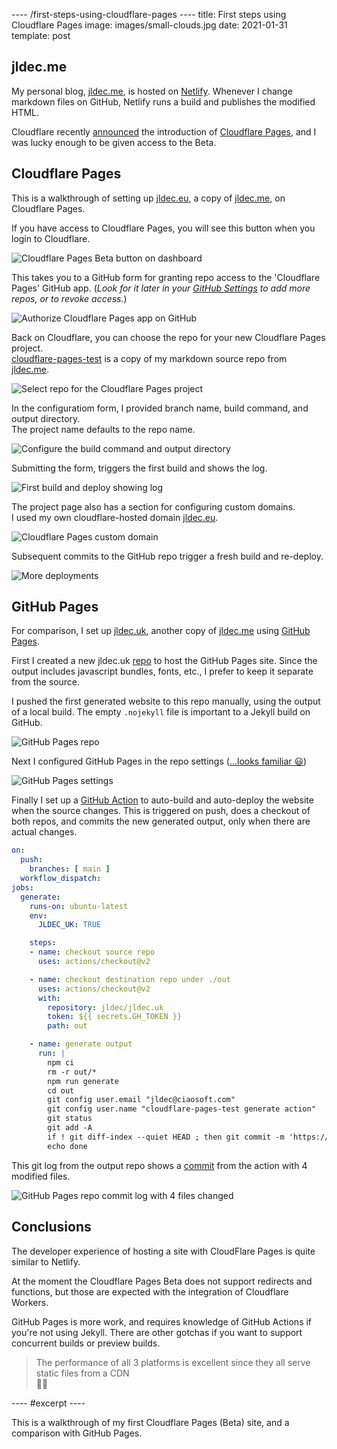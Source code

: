 ---- /first-steps-using-cloudflare-pages ----
title: First steps using Cloudflare Pages
image: images/small-clouds.jpg
date: 2021-01-31
template: post

## jldec.me

My personal blog, [jldec.me](https://jldec.me), is hosted on [Netlify](https://netlify.com). Whenever I change markdown files on GitHub, Netlify runs a build and publishes the modified HTML.

Cloudflare recently [announced](https://blog.cloudflare.com/cloudflare-pages/) the introduction of [Cloudflare Pages](https://pages.cloudflare.com/), and I was lucky enough to be given access to the Beta.

## Cloudflare Pages

This is a walkthrough of setting up [jldec.eu](https://jldec.eu), a copy of [jldec.me](https://jldec.me), on Cloudflare Pages.

If you have access to Cloudflare Pages, you will see this button when you login to Cloudflare.

![Cloudflare Pages Beta button on dashboard](/images/cf-pages-beta.png)

This takes you to a GitHub form for granting repo access to the 'Cloudflare Pages' GitHub app. (_Look for it later in your [GitHub Settings](https://github.com/settings/installations) to add more repos, or to revoke access._)

![Authorize Cloudflare Pages app on GitHub](/images/cf-pages-github-app.png)

Back on Cloudflare, you can choose the repo for your new Cloudflare Pages project.  
[cloudflare-pages-test](https://github.com/jldec/cloudflare-pages-test) is a copy of my markdown source repo from [jldec.me](https://jldec.me).

![Select repo for the Cloudflare Pages project](/images/cf-pages-select-repo.png)

In the configuratiom form, I provided branch name, build command, and output directory.  
The project name defaults to the repo name.

![Configure the build command and output directory](/images/cf-pages-configure-build.png)

Submitting the form, triggers the first build and shows the log.

![First build and deploy showing log](/images/cf-pages-build-log.png)

The project page also has a section for configuring custom domains.  
I used my own cloudflare-hosted domain [jldec.eu](https://jldec.eu).

![Cloudflare Pages custom domain](/images/cf-pages-custom-domain.png)

Subsequent commits to the GitHub repo trigger a fresh build and re-deploy.

![More deployments](/images/cf-pages-deployments.png)

## GitHub Pages

For comparison, I set up [jldec.uk](https://jldec.uk), another copy of [jldec.me](https://jldec.me) using [GitHub Pages](https://pages.github.com).

First I created a new jldec.uk [repo](https://github.com/jldec/jldec.uk/) to host the GitHub Pages site. Since the output includes javascript bundles, fonts, etc., I prefer to keep it separate from the source.

I pushed the first generated website to this repo manually, using the output of a local build. The empty `.nojekyll` file is important to a Jekyll build on GitHub.

![GitHub Pages repo](/images/gh-pages-repo.png)

Next I configured GitHub Pages in the repo settings ([...looks familiar 😃](https://github.blog/2016-08-17-simpler-github-pages-publishing/))

![GitHub Pages settings](/images/gh-pages-settings.png)

Finally I set up a [GitHub Action](https://github.com/jldec/cloudflare-pages-test/blob/main/.github/workflows/generate.yaml) to auto-build and auto-deploy the website when the source changes. This is triggered on push, does a checkout of both repos, and commits the new generated output, only when there are actual changes.

```yaml
on:
  push:
    branches: [ main ]
  workflow_dispatch:
jobs:
  generate:
    runs-on: ubuntu-latest
    env:
      JLDEC_UK: TRUE

    steps:
    - name: checkout source repo
      uses: actions/checkout@v2

    - name: checkout destination repo under ./out
      uses: actions/checkout@v2
      with:
        repository: jldec/jldec.uk
        token: ${{ secrets.GH_TOKEN }}
        path: out

    - name: generate output
      run: |
        npm ci
        rm -r out/*
        npm run generate
        cd out
        git config user.email "jldec@ciaosoft.com"
        git config user.name "cloudflare-pages-test generate action"
        git status
        git add -A
        if ! git diff-index --quiet HEAD ; then git commit -m 'https://github.com/jldec/cloudflare-pages-test/actions/runs/${{ github.run_id }}' && git push ; fi
        echo done
```

This git log from the output repo shows a [commit](https://github.com/jldec/jldec.uk/commit/2422284dc9ab968c3fe364d7efba7453ea185d8a) from the action with 4 modified files.

![GitHub Pages repo commit log with 4 files changed](/images/gh-pages-commit.png)

## Conclusions

The developer experience of hosting a site with CloudFlare Pages is quite similar to Netlify.

At the moment the Cloudflare Pages Beta does not support redirects and functions, but those are expected with the integration of Cloudflare Workers.

GitHub Pages is more work, and requires knowledge of GitHub Actions if you're not using Jekyll. There are other gotchas if you want to support concurrent builds or preview builds.

> The performance of all 3 platforms is excellent since they all serve static files from a CDN  
> 🏃‍♀️

---- #excerpt ----

This is a walkthrough of my first Cloudflare Pages (Beta) site, and a comparison with GitHub Pages.


